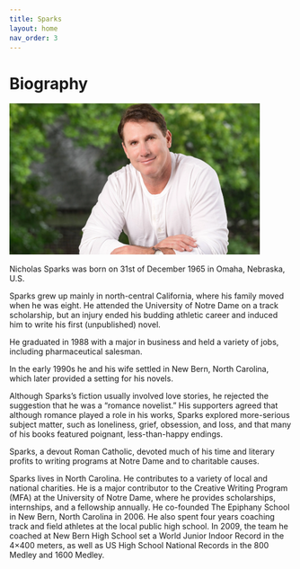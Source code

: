 ```yaml
---
title: Sparks
layout: home
nav_order: 3
---
```


# Biography

![alt Sparks](../Images/Sparks1.png)

Nicholas Sparks was born on 31st of December 1965 in Omaha, Nebraska, U.S.

Sparks grew up mainly in north-central California, where his family moved when he was eight. He attended the University of Notre Dame on a track scholarship, but an injury ended his budding athletic career and induced him to write his first (unpublished) novel.

He graduated in 1988 with a major in business and held a variety of jobs, including pharmaceutical salesman.

In the early 1990s he and his wife settled in New Bern, North Carolina, which later provided a setting for his novels.

Although Sparks’s fiction usually involved love stories, he rejected the suggestion that he was a “romance novelist.” His supporters agreed that although romance played a role in his works, Sparks explored more-serious subject matter, such as loneliness, grief, obsession, and loss, and that many of his books featured poignant, less-than-happy endings.

Sparks, a devout Roman Catholic, devoted much of his time and literary profits to writing programs at Notre Dame and to charitable causes.

Sparks lives in North Carolina. He contributes to a variety of local and national charities. He is a major contributor to the Creative Writing Program (MFA) at the University of Notre Dame, where he provides scholarships, internships, and a fellowship annually. He co-founded The Epiphany School in New Bern, North Carolina in 2006. He also spent four years coaching track and field athletes at the local public high school. In 2009, the team he coached at New Bern High School set a World Junior Indoor Record in the 4×400 meters, as well as US High School National Records in the 800 Medley and 1600 Medley.